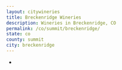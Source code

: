 ```yaml
---
layout: citywineries
title: Breckenridge Wineries
description: Wineries in Breckenridge, CO
permalink: /co/summit/breckenridge/
state: co
county: summit
city: breckenridge
---
```

-
